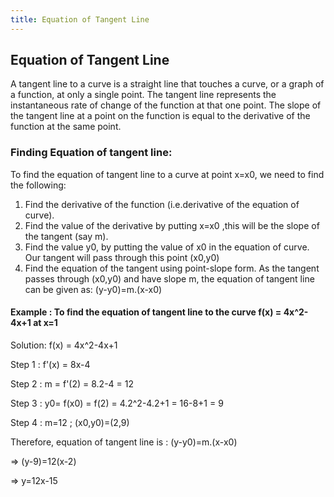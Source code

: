 ```yaml
---
title: Equation of Tangent Line
---
```

## Equation of Tangent Line

A tangent line to a curve is a straight line that touches a curve, or a graph of a function, at only a single point. The tangent line represents the instantaneous rate of change of the function at that one point. The slope of the tangent line at a point on the function is equal to the derivative of the function at the same point.


### Finding Equation of tangent line:

To find the equation of tangent line to a curve at point x=x0, we need to find the following:

1. Find the derivative of the function (i.e.derivative of the equation of curve).
2. Find the value of the derivative by putting x=x0 ,this will be the slope of the tangent (say m).
3. Find the value y0, by putting the value of x0 in the equation of curve. Our tangent will pass through this point (x0,y0)
4. Find the equation of the tangent using point-slope form. As the tangent passes through (x0,y0) and have slope m, the equation of tangent line can be given as:
(y-y0)=m.(x-x0)

#### Example : To find the equation of tangent line to the curve f(x) = 4x^2-4x+1 at x=1
Solution: 
f(x) = 4x^2-4x+1

Step 1 : f'(x) = 8x-4

Step 2 : m = f'(2) = 8.2-4 = 12

Step 3 : y0= f(x0) = f(2) = 4.2^2-4.2+1 = 16-8+1 = 9

Step 4 : m=12 ;  (x0,y0)=(2,9)

Therefore, equation of tangent line is : 
(y-y0)=m.(x-x0)

=> (y-9)=12(x-2)

=> y=12x-15

